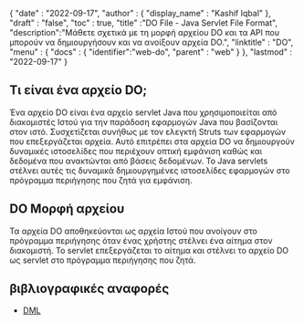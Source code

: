 {
  "date" : "2022-09-17",
  "author" : {
    "display_name" : "Kashif Iqbal"
},
  "draft" : "false",
  "toc" : true,
  "title" :"DO File - Java Servlet File Format",
  "description":"Μάθετε σχετικά με τη μορφή αρχείου DO και τα API που μπορούν να δημιουργήσουν και να ανοίξουν αρχεία DO.",
  "linktitle" : "DO",
  "menu" : {
    "docs" : {
      "identifier":"web-do",
      "parent" : "web"
}
},
  "lastmod" : "2022-09-17"
}

## Τι είναι ένα αρχείο DO;

Ένα αρχείο DO είναι ένα αρχείο servlet Java που χρησιμοποιείται από διακομιστές Ιστού για την παράδοση εφαρμογών Java που βασίζονται στον ιστό. Συσχετίζεται συνήθως με τον ελεγκτή Struts των εφαρμογών που επεξεργάζεται αρχεία. Αυτό επιτρέπει στα αρχεία DO να δημιουργούν δυναμικές ιστοσελίδες που περιέχουν οπτική εμφάνιση καθώς και δεδομένα που ανακτώνται από βάσεις δεδομένων. Το Java servlets στέλνει αυτές τις δυναμικά δημιουργημένες ιστοσελίδες εφαρμογών στο πρόγραμμα περιήγησης που ζητά για εμφάνιση.

## DO Μορφή αρχείου

Τα αρχεία DO αποθηκεύονται ως αρχεία Ιστού που ανοίγουν στο πρόγραμμα περιήγησης όταν ένας χρήστης στέλνει ένα αίτημα στον διακομιστή. Το servlet επεξεργάζεται το αίτημα και στέλνει το αρχείο DO ως servlet στο πρόγραμμα περιήγησης που ζητά.

## βιβλιογραφικές αναφορές

* [DML](https://www.upi.pr.it/docs/dynref/pdreferencep8.htm)

